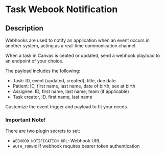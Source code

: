 # Task Webook Notification

## Description

Webhooks are used to notify an application when an event occurs in another system, acting as a real-time communication channel.

When a task in Canvas is ceated or updated, send a webhook playload to an endpoint of your choice.

The payload includes the following:
- Task: ID, event (updated, created), title, due date
- Patient: ID, first name, last name, date of birth, sex at birth
- Assignee: ID, first name, last name, team (if applicable)
- Task creator, ID, first name, last name

Customize the event trigger and payload to fit your needs.

### Important Note!

There are two plugin secrets to set:
- `WEBHOOD_NOTIFICATION_URL`: Webhook URL
- `AUTH_TOKEN`: If webhook requires bearer token authentication
